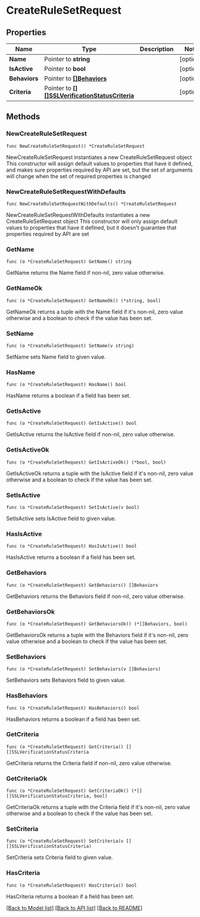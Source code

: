 # CreateRuleSetRequest

## Properties

Name | Type | Description | Notes
------------ | ------------- | ------------- | -------------
**Name** | Pointer to **string** |  | [optional] 
**IsActive** | Pointer to **bool** |  | [optional] 
**Behaviors** | Pointer to [**[]Behaviors**](Behaviors.md) |  | [optional] 
**Criteria** | Pointer to [**[][]SSLVerificationStatusCriteria**]([]SSLVerificationStatusCriteria.md) |  | [optional] 

## Methods

### NewCreateRuleSetRequest

`func NewCreateRuleSetRequest() *CreateRuleSetRequest`

NewCreateRuleSetRequest instantiates a new CreateRuleSetRequest object
This constructor will assign default values to properties that have it defined,
and makes sure properties required by API are set, but the set of arguments
will change when the set of required properties is changed

### NewCreateRuleSetRequestWithDefaults

`func NewCreateRuleSetRequestWithDefaults() *CreateRuleSetRequest`

NewCreateRuleSetRequestWithDefaults instantiates a new CreateRuleSetRequest object
This constructor will only assign default values to properties that have it defined,
but it doesn't guarantee that properties required by API are set

### GetName

`func (o *CreateRuleSetRequest) GetName() string`

GetName returns the Name field if non-nil, zero value otherwise.

### GetNameOk

`func (o *CreateRuleSetRequest) GetNameOk() (*string, bool)`

GetNameOk returns a tuple with the Name field if it's non-nil, zero value otherwise
and a boolean to check if the value has been set.

### SetName

`func (o *CreateRuleSetRequest) SetName(v string)`

SetName sets Name field to given value.

### HasName

`func (o *CreateRuleSetRequest) HasName() bool`

HasName returns a boolean if a field has been set.

### GetIsActive

`func (o *CreateRuleSetRequest) GetIsActive() bool`

GetIsActive returns the IsActive field if non-nil, zero value otherwise.

### GetIsActiveOk

`func (o *CreateRuleSetRequest) GetIsActiveOk() (*bool, bool)`

GetIsActiveOk returns a tuple with the IsActive field if it's non-nil, zero value otherwise
and a boolean to check if the value has been set.

### SetIsActive

`func (o *CreateRuleSetRequest) SetIsActive(v bool)`

SetIsActive sets IsActive field to given value.

### HasIsActive

`func (o *CreateRuleSetRequest) HasIsActive() bool`

HasIsActive returns a boolean if a field has been set.

### GetBehaviors

`func (o *CreateRuleSetRequest) GetBehaviors() []Behaviors`

GetBehaviors returns the Behaviors field if non-nil, zero value otherwise.

### GetBehaviorsOk

`func (o *CreateRuleSetRequest) GetBehaviorsOk() (*[]Behaviors, bool)`

GetBehaviorsOk returns a tuple with the Behaviors field if it's non-nil, zero value otherwise
and a boolean to check if the value has been set.

### SetBehaviors

`func (o *CreateRuleSetRequest) SetBehaviors(v []Behaviors)`

SetBehaviors sets Behaviors field to given value.

### HasBehaviors

`func (o *CreateRuleSetRequest) HasBehaviors() bool`

HasBehaviors returns a boolean if a field has been set.

### GetCriteria

`func (o *CreateRuleSetRequest) GetCriteria() [][]SSLVerificationStatusCriteria`

GetCriteria returns the Criteria field if non-nil, zero value otherwise.

### GetCriteriaOk

`func (o *CreateRuleSetRequest) GetCriteriaOk() (*[][]SSLVerificationStatusCriteria, bool)`

GetCriteriaOk returns a tuple with the Criteria field if it's non-nil, zero value otherwise
and a boolean to check if the value has been set.

### SetCriteria

`func (o *CreateRuleSetRequest) SetCriteria(v [][]SSLVerificationStatusCriteria)`

SetCriteria sets Criteria field to given value.

### HasCriteria

`func (o *CreateRuleSetRequest) HasCriteria() bool`

HasCriteria returns a boolean if a field has been set.


[[Back to Model list]](../README.md#documentation-for-models) [[Back to API list]](../README.md#documentation-for-api-endpoints) [[Back to README]](../README.md)


